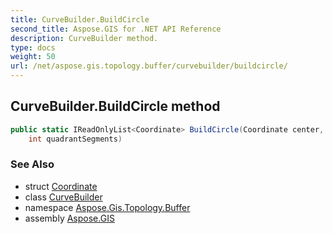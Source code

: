 ```yaml
---
title: CurveBuilder.BuildCircle
second_title: Aspose.GIS for .NET API Reference
description: CurveBuilder method. 
type: docs
weight: 50
url: /net/aspose.gis.topology.buffer/curvebuilder/buildcircle/
---
```

## CurveBuilder.BuildCircle method

```csharp
public static IReadOnlyList<Coordinate> BuildCircle(Coordinate center, double radius, 
    int quadrantSegments)
```

### See Also

* struct [Coordinate](../../../aspose.gis.common/coordinate/)
* class [CurveBuilder](../)
* namespace [Aspose.Gis.Topology.Buffer](../../curvebuilder/)
* assembly [Aspose.GIS](../../../)


